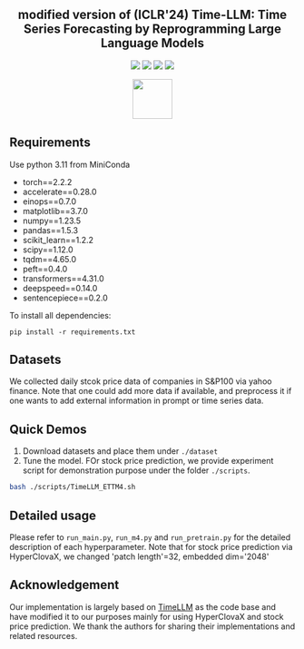 <div align="center">
  <!-- <h1><b> Time-LLM </b></h1> -->
  <!-- <h2><b> Time-LLM </b></h2> -->
  <h2><b> modified version of (ICLR'24) Time-LLM: Time Series Forecasting by Reprogramming Large Language Models </b></h2>
</div>

<div align="center">

![](https://img.shields.io/github/last-commit/KimMeen/Time-LLM?color=green)
![](https://img.shields.io/github/stars/KimMeen/Time-LLM?color=yellow)
![](https://img.shields.io/github/forks/KimMeen/Time-LLM?color=lightblue)
![](https://img.shields.io/badge/PRs-Welcome-green)

</div>

<p align="center">

<img src="./figures/logo.png" width="70">

</p>

## Requirements
Use python 3.11 from MiniConda

- torch==2.2.2
- accelerate==0.28.0
- einops==0.7.0
- matplotlib==3.7.0
- numpy==1.23.5
- pandas==1.5.3
- scikit_learn==1.2.2
- scipy==1.12.0
- tqdm==4.65.0
- peft==0.4.0
- transformers==4.31.0
- deepspeed==0.14.0
- sentencepiece==0.2.0

To install all dependencies:
```
pip install -r requirements.txt
```

## Datasets
We collected daily stcok price data of companies in S&P100 via yahoo finance. Note that one could add more data if available, and 
preprocess it if one wants to add external information in prompt or time series data.

## Quick Demos
1. Download datasets and place them under `./dataset`
2. Tune the model. FOr stock price prediction, we provide experiment script for demonstration purpose under the folder `./scripts`.
   
```bash
bash ./scripts/TimeLLM_ETTM4.sh 
```

## Detailed usage

Please refer to ```run_main.py```, ```run_m4.py``` and ```run_pretrain.py``` for the detailed description of each hyperparameter.
Note that for stock price prediction via HyperClovaX, we changed 'patch length'=32, embedded dim='2048' 


## Acknowledgement
Our implementation is largely based on [TimeLLM](https://github.com/KimMeen/Time-LLM)  as the code base and have modified it to our purposes mainly for using HyperClovaX and stock price prediction. We thank the authors for sharing their implementations and related resources.
